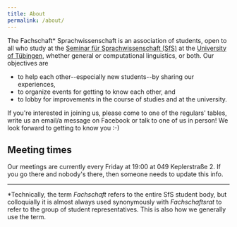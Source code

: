 ```yaml
---
title: About
permalink: /about/
---
```


The Fachschaft\* Sprachwissenschaft is an association of students, open to all who study at the [Seminar für Sprachwissenschaft (SfS)][sfs] at the [University of Tübingen][uni-tue], whether general or computational linguistics, or both. Our objectives are

- to help each other--especially new students--by sharing our experiences,
- to organize events for getting to know each other, and
- to lobby for improvements in the course of studies and at the university.

If you're interested in joining us, please come to one of the regulars' tables, write us an email/a message on Facebook or talk to one of us in person! We look forward to getting to know you :-)

## Meeting times

Our meetings are currently every Friday at 19:00 at 049 Keplerstraße 2. If you go there and nobody's there, then someone needs to update this info. 

---

\*Technically, the term *Fachschaft* refers to the entire SfS student body, but colloquially it is almost always used synonymously with *Fachschaftsrat* to refer to the group of student representatives. This is also how we generally use the term.




[sfs]: https://uni-tuebingen.de/fakultaeten/philosophische-fakultaet/fachbereiche/neuphilologie/seminar-fuer-sprachwissenschaft/
[uni-tue]: https://uni-tuebingen.de/
